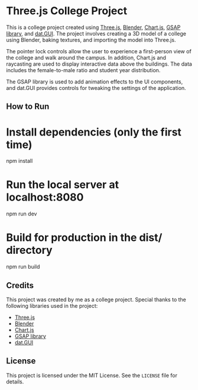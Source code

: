 <h1>Three.js College Project</h1>
<p>This is a college project created using <a href="https://threejs.org/" target="_new">Three.js</a>, <a href="https://www.blender.org/" target="_new">Blender</a>, <a href="https://www.chartjs.org/" target="_new">Chart.js</a>, <a href="https://greensock.com/gsap/" target="_new">GSAP library</a>, and <a href="https://github.com/dataarts/dat.gui" target="_new">dat.GUI</a>. The project involves creating a 3D model of a college using Blender, baking textures, and importing the model into Three.js.</p>
<p>The pointer lock controls allow the user to experience a first-person view of the college and walk around the campus. In addition, Chart.js and raycasting are used to display interactive data above the buildings. The data includes the female-to-male ratio and student year distribution.</p>
<p>The GSAP library is used to add animation effects to the UI components, and dat.GUI provides controls for tweaking the settings of the application.</p>
<h2>How to Run</h2>

# Install dependencies (only the first time)

npm install

# Run the local server at localhost:8080

npm run dev

# Build for production in the dist/ directory

npm run build

<h2>Credits</h2>
<p>This project was created by me as a college project. Special thanks to the following libraries used in the project:</p>
<ul>
   <li><a href="https://threejs.org/" target="_new">Three.js</a></li>
   <li><a href="https://www.blender.org/" target="_new">Blender</a></li>
   <li><a href="https://www.chartjs.org/" target="_new">Chart.js</a></li>
   <li><a href="https://greensock.com/gsap/" target="_new">GSAP library</a></li>
   <li><a href="https://github.com/dataarts/dat.gui" target="_new">dat.GUI</a></li>
</ul>
<h2>License</h2>
<p>This project is licensed under the MIT License. See the <code>LICENSE</code> file for details.</p>

```

```
